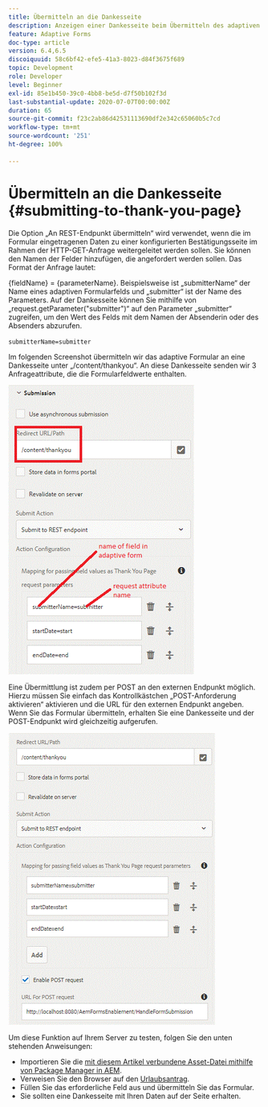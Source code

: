 ```yaml
---
title: Übermitteln an die Dankesseite
description: Anzeigen einer Dankesseite beim Übermitteln des adaptiven Formulars
feature: Adaptive Forms
doc-type: article
version: 6.4,6.5
discoiquuid: 58c6bf42-efe5-41a3-8023-d84f3675f689
topic: Development
role: Developer
level: Beginner
exl-id: 85e1b450-39c0-4bb8-be5d-d7f50b102f3d
last-substantial-update: 2020-07-07T00:00:00Z
duration: 65
source-git-commit: f23c2ab86d42531113690df2e342c65060b5c7cd
workflow-type: tm+mt
source-wordcount: '251'
ht-degree: 100%

---
```


# Übermitteln an die Dankesseite {#submitting-to-thank-you-page}

Die Option „An REST-Endpunkt übermitteln“ wird verwendet, wenn die im Formular eingetragenen Daten zu einer konfigurierten Bestätigungsseite im Rahmen der HTTP-GET-Anfrage weitergeleitet werden sollen. Sie können den Namen der Felder hinzufügen, die angefordert werden sollen. Das Format der Anfrage lautet:

\{fieldName\} = \{parameterName\}. Beispielsweise ist „submitterName“ der Name eines adaptiven Formularfelds und „submitter“ ist der Name des Parameters. Auf der Dankesseite können Sie mithilfe von „request.getParameter(&quot;submitter&quot;)“ auf den Parameter „submitter“ zugreifen, um den Wert des Felds mit dem Namen der Absenderin oder des Absenders abzurufen.

`submitterName=submitter`

Im folgenden Screenshot übermitteln wir das adaptive Formular an eine Dankesseite unter „/content/thankyou“. An diese Dankesseite senden wir 3 Anfrageattribute, die die Formularfeldwerte enthalten.

![Dankesseite](assets/thankyoupage.gif)

Eine Übermittlung ist zudem per POST an den externen Endpunkt möglich. Hierzu müssen Sie einfach das Kontrollkästchen „POST-Anforderung aktivieren“ aktivieren und die URL für den externen Endpunkt angeben. Wenn Sie das Formular übermitteln, erhalten Sie eine Dankesseite und der POST-Endpunkt wird gleichzeitig aufgerufen.

![Capture-Konfiguration](assets/capture.gif)

Um diese Funktion auf Ihrem Server zu testen, folgen Sie den unten stehenden Anweisungen:

* Importieren Sie die [mit diesem Artikel verbundene Asset-Datei mithilfe von Package Manager in AEM](assets/submittingtorestendpoint.zip).
* Verweisen Sie den Browser auf den [Urlaubsantrag](http://localhost:4502/content/dam/formsanddocuments/helpx/timeoffrequestform/jcr:content?wcmmode=disabled).
* Füllen Sie das erforderliche Feld aus und übermitteln Sie das Formular.
* Sie sollten eine Dankesseite mit Ihren Daten auf der Seite erhalten.
